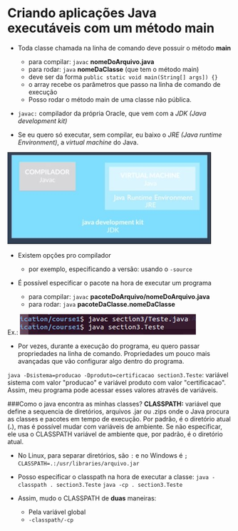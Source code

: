 # Criando aplicações Java executáveis com um método main
- Toda classe chamada na linha de comando deve possuir o método **main**
    - para compilar: `javac` **nomeDoArquivo.java**
    - para rodar: `java` **nomeDaClasse** (que tem o método main)
    - deve ser da forma `public static void main(String[] args]) {}`
    - o array recebe os parâmetros que passo na linha de comando de execução
    - Posso rodar o método main de uma classe não pública.

- `javac:` compilador da própria Oracle, que vem com a _JDK (Java development kit)_
- Se eu quero só executar, sem compilar, eu baixo o _JRE (Java runtime Environment)_, a _virtual machine_ do Java.

![Jdk system](jdk.jpg)

- Existem opções pro compilador
    - por exemplo, especificando a versão: usando o `-source`

- É possível especificar o pacote na hora de executar um programa
    - para compilar: `javac` **pacoteDoArquivo/nomeDoArquivo.java**
    - para rodar: `java` **pacoteDaClasse.nomeDaClasse**

Ex.:
![Rodando com pacotes](rodandocompacotes.jpg)

- Por vezes, durante a execução do programa, eu quero passar propriedades na linha de comando. Propriedades um pouco mais avançadas que vão configurar algo dentro do programa.

`java -Dsistema=producao -Dproduto=certificacao section3.Teste`: 
    variável sistema com valor "producao" e variável produto com valor "certificacao".
Assim, meu programa pode acessar esses valores através de variáveis.

###Como o java encontra as minhas classes?
**CLASSPATH:** variável que define a sequencia de diretórios, arquivos .jar ou .zips onde o Java procura as classes e pacotes em tempo de execução. Por padrão, é o diretório atual (**.**), mas é possível mudar com variáveis de ambiente. Se não especificar, ele usa o CLASSPATH variável de ambiente que, por padrão, é o diretório atual.

- No Linux, para separar diretórios, são `:` e no Windows é `;`
`CLASSPATH=.:/usr/libraries/arquivo.jar`

- Posso especificar o classpath na hora de executar a classe:
`java -classpath . section3.Teste`
`java -cp . section3.Teste`

- Assim, mudo o CLASSPATH de **duas** maneiras:
    - Pela variável global
    - `-classpath/-cp`



